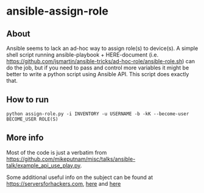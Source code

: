 # ansible-assign-role

## About
Ansible seems to lack an ad-hoc way to assign role(s) to device(s). A simple shell script running ansible-playbook + HERE-document (i.e. https://github.com/jsmartin/ansible-tricks/ad-hoc-role/ansible-role.sh) can do the job, but if you need to pass and control more variables it might be better to write a python script using Ansible API. 
This script does exactly that. 

## How to run
```
python assign-role.py -i INVENTORY -u USERNAME -b -kK --become-user BECOME_USER ROLE(S)
```

## More info
Most of the code is just a verbatim from https://github.com/mikeputnam/misc/talks/ansible-talk/example_api_use_play.py.

Some additional useful info on the subject can be found at https://serversforhackers.com, 
[here](https://serversforhackers.com/running-ansible-programmatically)
and
[here](https://serversforhackers.com/running-ansible-2-programmatically)
